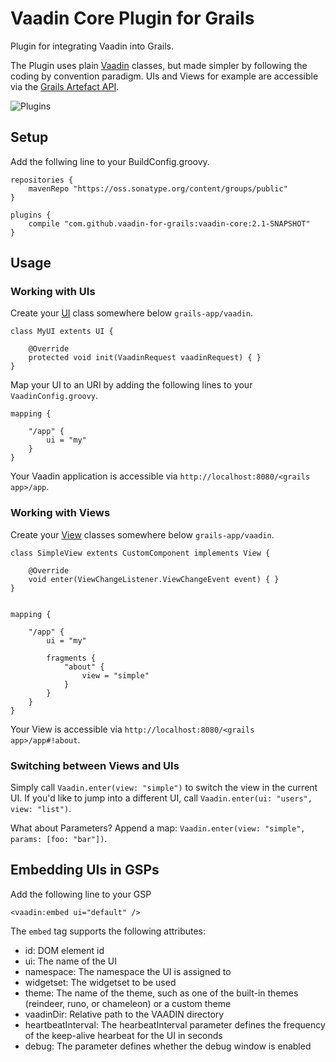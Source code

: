 Vaadin Core Plugin for Grails
=========================
Plugin for integrating Vaadin into Grails.

The Plugin uses plain [Vaadin](https://vaadin.com) classes, but made simpler by following the coding by convention paradigm. UIs and Views for example are accessible via the [Grails Artefact API](https://grails.org/Developer+-+Artefact+API). 

![Plugins](https://github.com/vaadin-for-grails/organization/wiki/uis_and_views.png)

## Setup
Add the follwing line to your BuildConfig.groovy.

    repositories {
        mavenRepo "https://oss.sonatype.org/content/groups/public"
    }

    plugins {
        compile "com.github.vaadin-for-grails:vaadin-core:2.1-SNAPSHOT"
    }
    
## Usage
### Working with UIs
Create your [UI](https://vaadin.com/book/vaadin7/-/page/application.architecture.html) class somewhere below `grails-app/vaadin`.

    class MyUI extents UI {
    
        @Override
        protected void init(VaadinRequest vaadinRequest) { }
    }


Map your UI to an URI by adding the following lines to your `VaadinConfig.groovy`.

    mapping {
        
        "/app" {
            ui = "my"
        }
    }

Your Vaadin application is accessible via `http://localhost:8080/<grails app>/app`.

### Working with Views
Create your [View](https://vaadin.com/book/-/page/advanced.navigator.html) classes somewhere below `grails-app/vaadin`.

    class SimpleView extents CustomComponent implements View {

        @Override
        void enter(ViewChangeListener.ViewChangeEvent event) { }
    }


    mapping {
    
        "/app" {
            ui = "my"
        
            fragments {
                "about" {
                    view = "simple"
                }
            }
        }
    }

Your View is accessible via `http://localhost:8080/<grails app>/app#!about`.

### Switching between Views and UIs

Simply call `Vaadin.enter(view: "simple")` to switch the view in the current UI. If you'd like to jump into a different UI, call `Vaadin.enter(ui: "users", view: "list")`.

What about Parameters? Append a map: `Vaadin.enter(view: "simple", params: [foo: "bar"])`.

## Embedding UIs in GSPs
Add the following line to your GSP

    <vaadin:embed ui="default" />
    
The `embed` tag supports the following attributes:
* id: DOM element id
* ui: The name of the UI
* namespace: The namespace the UI is assigned to
* widgetset: The widgetset to be used
* theme: The name of the theme, such as one of the built-in themes (reindeer, runo, or chameleon) or a custom theme
* vaadinDir: Relative path to the VAADIN directory
* heartbeatInterval: The hearbeatInterval parameter defines the frequency of the keep-alive hearbeat for the UI in seconds
* debug: The parameter defines whether the debug window is enabled
